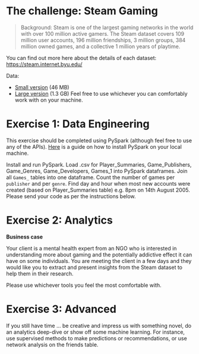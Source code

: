 # The challenge: Steam Gaming

> Background: Steam is one of the largest gaming networks in the world with over 100 million active gamers. The Steam dataset covers 109 million user accounts, 196 million friendships, 3 million groups, 384 million owned games, and a collective 1 million years of playtime.

You can find out more here about the details of each dataset: https://steam.internet.byu.edu/

Data:

- [Small version](https://workable.com/nr?l=https%3A%2F%2Fstorage.googleapis.com%2Fdatatonic-steam-gaming-challenge%2Fsteam_gaming_small.zip) (46 MB)
- [Large version](https://workable.com/nr?l=https%3A%2F%2Fstorage.googleapis.com%2Fdatatonic-steam-gaming-challenge%2Fsteam_gaming_large.zip) (1.3 GB)
Feel free to use whichever you can comfortably work with on your machine.



# Exercise 1: Data Engineering

This exercise should be completed using PySpark (although feel free to use any of the APIs). [Here](https://medium.com/tinghaochen/how-to-install-pyspark-locally-94501eefe421) is a guide on how to install PySpark on your local machine.

Install and run PySpark.
Load .csv for Player_Summaries, Game_Publishers, Game_Genres, Game_Developers, Games_1 into PySpark dataframes.
Join all `Games_` tables into one dataframe.
Count the number of games per `publisher` and per `genre`.
Find day and hour when most new accounts were created (based on Player_Summaries table) e.g. 8pm on 14th August 2005.
Please send your code as per the instructions below.



# Exercise 2: Analytics

**Business case**

Your client is a mental health expert from an NGO who is interested in understanding more about gaming and the potentially addictive effect it can have on some individuals. You are meeting the client in a few days and they would like you to extract and present insights from the Steam dataset to help them in their research.

Please use whichever tools you feel the most comfortable with.



# Exercise 3: Advanced

If you still have time ... be creative and impress us with something novel, do an analytics deep-dive or show off some machine learning. For instance, use supervised methods to make predictions or recommendations, or use network analysis on the friends table.
